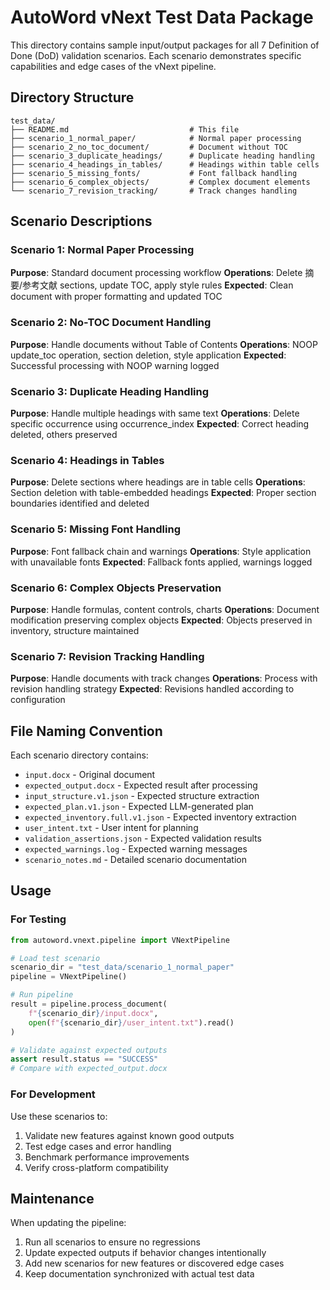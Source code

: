 # AutoWord vNext Test Data Package

This directory contains sample input/output packages for all 7 Definition of Done (DoD) validation scenarios. Each scenario demonstrates specific capabilities and edge cases of the vNext pipeline.

## Directory Structure

```
test_data/
├── README.md                           # This file
├── scenario_1_normal_paper/            # Normal paper processing
├── scenario_2_no_toc_document/         # Document without TOC
├── scenario_3_duplicate_headings/      # Duplicate heading handling
├── scenario_4_headings_in_tables/      # Headings within table cells
├── scenario_5_missing_fonts/           # Font fallback handling
├── scenario_6_complex_objects/         # Complex document elements
└── scenario_7_revision_tracking/       # Track changes handling
```

## Scenario Descriptions

### Scenario 1: Normal Paper Processing
**Purpose**: Standard document processing workflow
**Operations**: Delete 摘要/参考文献 sections, update TOC, apply style rules
**Expected**: Clean document with proper formatting and updated TOC

### Scenario 2: No-TOC Document Handling
**Purpose**: Handle documents without Table of Contents
**Operations**: NOOP update_toc operation, section deletion, style application
**Expected**: Successful processing with NOOP warning logged

### Scenario 3: Duplicate Heading Handling
**Purpose**: Handle multiple headings with same text
**Operations**: Delete specific occurrence using occurrence_index
**Expected**: Correct heading deleted, others preserved

### Scenario 4: Headings in Tables
**Purpose**: Delete sections where headings are in table cells
**Operations**: Section deletion with table-embedded headings
**Expected**: Proper section boundaries identified and deleted

### Scenario 5: Missing Font Handling
**Purpose**: Font fallback chain and warnings
**Operations**: Style application with unavailable fonts
**Expected**: Fallback fonts applied, warnings logged

### Scenario 6: Complex Objects Preservation
**Purpose**: Handle formulas, content controls, charts
**Operations**: Document modification preserving complex objects
**Expected**: Objects preserved in inventory, structure maintained

### Scenario 7: Revision Tracking Handling
**Purpose**: Handle documents with track changes
**Operations**: Process with revision handling strategy
**Expected**: Revisions handled according to configuration

## File Naming Convention

Each scenario directory contains:
- `input.docx` - Original document
- `expected_output.docx` - Expected result after processing
- `input_structure.v1.json` - Expected structure extraction
- `expected_plan.v1.json` - Expected LLM-generated plan
- `expected_inventory.full.v1.json` - Expected inventory extraction
- `user_intent.txt` - User intent for planning
- `validation_assertions.json` - Expected validation results
- `expected_warnings.log` - Expected warning messages
- `scenario_notes.md` - Detailed scenario documentation

## Usage

### For Testing
```python
from autoword.vnext.pipeline import VNextPipeline

# Load test scenario
scenario_dir = "test_data/scenario_1_normal_paper"
pipeline = VNextPipeline()

# Run pipeline
result = pipeline.process_document(
    f"{scenario_dir}/input.docx",
    open(f"{scenario_dir}/user_intent.txt").read()
)

# Validate against expected outputs
assert result.status == "SUCCESS"
# Compare with expected_output.docx
```

### For Development
Use these scenarios to:
1. Validate new features against known good outputs
2. Test edge cases and error handling
3. Benchmark performance improvements
4. Verify cross-platform compatibility

## Maintenance

When updating the pipeline:
1. Run all scenarios to ensure no regressions
2. Update expected outputs if behavior changes intentionally
3. Add new scenarios for new features or discovered edge cases
4. Keep documentation synchronized with actual test data